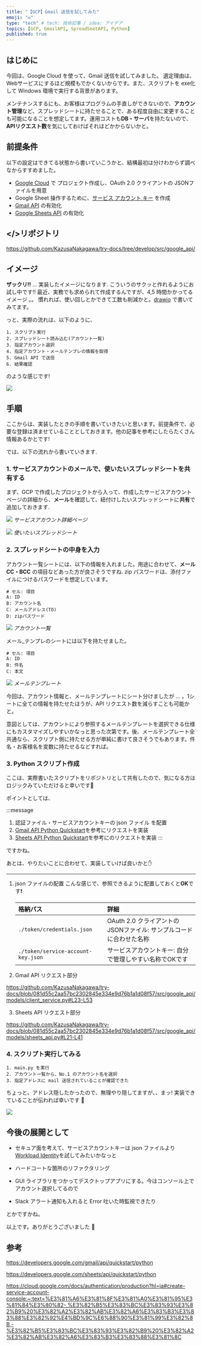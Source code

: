 ```yaml
---
title: "【GCP】Gmail 送信を試してみた"
emoji: "✉️"
type: "tech" # tech: 技術記事 / idea: アイデア
topics: [GCP, GmailAPI, SpreadSeetAPI, Python]
published: true
---
```


## はじめに
今回は、Google Cloud を使って、Gmail 送信を試してみました。
選定理由は、Webサービスにするほど規模もでかくないからです。また、スクリプトを exe化して Windows 環境で実行する背景があります。

メンテナンスするにも、お客様はプログラムの手直しができないので、**アカウント管理**など、スプレッドシートに持たせることで、ある程度自由に変更することも可能になることを想定してます。運用コストも**DB・サーバ**を持たないので、**APIリクエスト数**を気にしておけばそれほどかからないかと。


## 前提条件

以下の設定はできてる状態から書いていこうかと、結構最初は分けわからず調べなからすすめました。

- [Google Cloud](https://console.cloud.google.com/) で プロジェクト作成し、OAuth 2.0 クライアントの JSONファイルを用意
- Google Sheet 操作するために、[サービス アカウント キー](https://00m.in/miTfQ) を作成
- [Gmail API](https://console.cloud.google.com/marketplace/product/google/gmail.googleapis.com) の有効化
- [Google Sheets API](https://console.cloud.google.com/marketplace/product/google/sheets.googleapis.com) の有効化


## </>リポジトリ

https://github.com/KazusaNakagawa/try-docs/tree/develop/src/google_api/

## イメージ

**ザックリ!!** ... 実装したイメージになります. こういうのサクッと作れるようにお試し中です!!
最近、実務でも求められて作成するんですが、4,5 時間かかってるイメージ 。。
慣れれば、使い回しとかできて工数も削減かと。[drawio](https://drawio-app.com/) で書いてみてます。

っと、実際の流れは、以下のように、

```bash: ながれ
1. スクリプト実行
2. スプレッドシート読み込む(アカウント一覧)
3. 指定アカウント選択
4. 指定アカウント・メールテンプレの情報を取得
5. Gmail API で送信
6. 結果確認
```

のような感じです!


![](/images/google/google_api_send_mail.png)


## 手順

ここからは、実装したときの手順を書いていきたいと思います。前提条件で、必要な登録は済ませていることとしておきます。他の記事を参考にしたらたくさん情報あるかとです! 

では、以下の流れから書いていきます.


### 1. サービスアカウントのメールで、使いたいスプレッドシートを共有する
まず、GCP で作成したプロジェクトから入って、作成したサービスアカウントページの詳細から、**メール**を確認して、紐付けしたいスプレッドシートに**共有**で追加しておきます.

![](/images/google/sercice_account_key_dashborad.png)
*サービスアカウント詳細ページ*

![](/images/google/target_spread_sheet_share.png)
*使いたいスプレッドシート*

### 2. スプレッドシートの中身を入力

アカウント一覧シートには、以下の情報を入れました。用途に合わせて、**メール CC・BCC** の項目などあった方が良さそうですね.
zip パスワードは、添付ファイルにつけるパスワードを想定しています。

```bash:アカウント一覧
# セル: 項目
A: ID
B: アカウント名
C: メールアドレス(TO)
D: zipパスワード
```

![](/images/google/acounts.png)
*アカウント一覧*

メール_テンプレのシートには以下を持たせました。

```bash:メール_テンプレ
# セル: 項目
A: ID
B: 件名
C: 本文
```

![](/images/google/mail_tmp.png)
*メールテンプレート*


今回は、アカウント情報と、メールテンプレートにシート分けましたが ... 。1シートに全ての情報を持たせたほうが、API リクエスト数を減らすことも可能かと。

意図としては、アカウントにより参照するメールテンプレートを選択できる仕様にもカスタマイズしやすいかなっと思った次第です。後、メールテンプレート全共通なら、スクリプト側に持たせる方が単純に書けて良さそうでもあります。件名・お客様名を変数に持たせるなどすれば。


### 3. Python スクリプト作成
ここは、実際書いたスクリプトをリポジトリとして共有したので、気になる方はロジックみていただけると幸いです🙏

ポイントとしては、

:::message
1. 認証ファイル・サービスアカウントキーの json ファイル を配置
2. [Gmail API Python Quickstart](https://developers.google.com/gmail/api/quickstart/python)を参考にリクエストを実装
3. [Sheets API Python Quickstart](https://developers.google.com/sheets/api/quickstart/python)を参考にのリクエストを実装
:::


ですかね。

あとは、やりたいことに合わせて、実装していけば良いかと✋

---

1. json ファイルの配置
   こんな感じで、参照できるように配置しておくと**OK**です❗️

    |格納パス|詳細|
    |:-|:-|
    |`./token/credentials.json`|OAuth 2.0 クライアントの JSONファイル: サンプルコードに合わせた名称|
    |`./token/service-account-key.json`|サービスアカウントキー: 自分で管理しやすい名称でOKです|

2. Gmail API リクエスト部分

  https://github.com/KazusaNakagawa/try-docs/blob/081d55c2aa57bc2302845e334e9d76b1a1d08f57/src/google_api/models/client_service.py#L23-L53

3. Sheets API リクエスト部分

  https://github.com/KazusaNakagawa/try-docs/blob/081d55c2aa57bc2302845e334e9d76b1a1d08f57/src/google_api/models/sheets_api.py#L21-L41


### 4. スクリプト実行してみる

```bash:ながれ
1. main.py を実行
2. アカウント一覧から、No.1 のアカウント名を選択
3. 指定アドレスに mail 送信されていることが確認できた
```
ちょっと、アドレス隠したかったので、無理やり隠してますが、、まッ! 実装できていることが伝われば幸いです 🍊

![](/images/google/send_gmail_run.gif)


## 今後の展開として
- セキュア面を考えて、サービスアカウントキーは json ファイルより [Workload Identity](https://cloud.google.com/kubernetes-engine/docs/how-to/workload-identity?hl=ja#enable_on_cluster)を試してみたいかなっと

- ハードコートな箇所のリファクタリング

- GUI ライブラリをつかってデスクトップアプリにする。今はコンソール上でアカウント選択してるので

- Slack アラート通知も入れると Error 吐いた時監視できたり

とかですかね。

以上です。ありがとうございました 🙏


## 参考
https://developers.google.com/gmail/api/quickstart/python

https://developers.google.com/sheets/api/quickstart/python

https://cloud.google.com/docs/authentication/production?hl=ja#create-service-account-console:~:text=%E3%81%A6%E3%81%8F%E3%81%A0%E3%81%95%E3%81%84%E3%80%82-,%E3%82%B5%E3%83%BC%E3%83%93%E3%82%B9%20%E3%82%A2%E3%82%AB%E3%82%A6%E3%83%B3%E3%83%88%E3%82%92%E4%BD%9C%E6%88%90%E3%81%99%E3%82%8B,-%E3%82%B5%E3%83%BC%E3%83%93%E3%82%B9%20%E3%82%A2%E3%82%AB%E3%82%A6%E3%83%B3%E3%83%88%E3%81%8C
